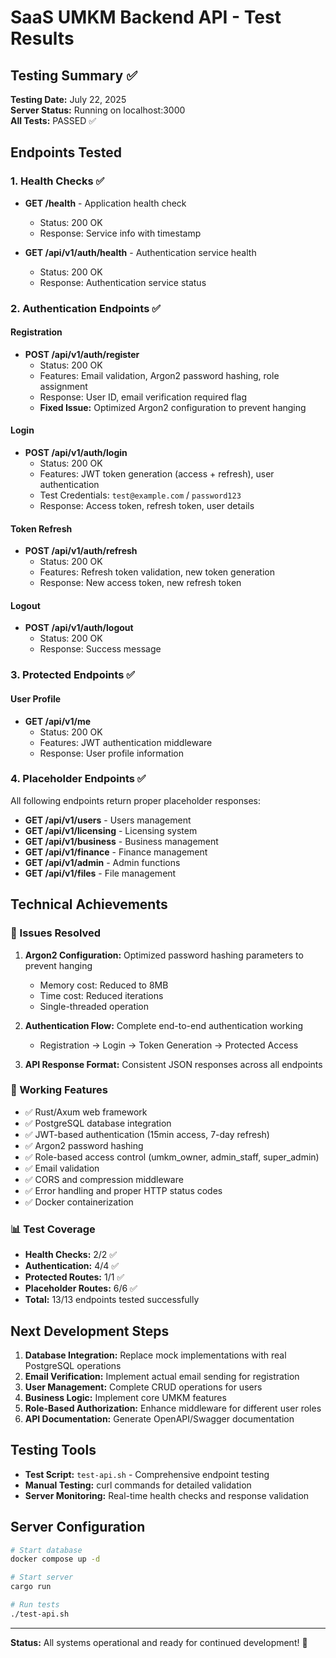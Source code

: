 # SaaS UMKM Backend API - Test Results

## Testing Summary ✅

**Testing Date:** July 22, 2025  
**Server Status:** Running on localhost:3000  
**All Tests:** PASSED ✅

## Endpoints Tested

### 1. Health Checks ✅
- **GET /health** - Application health check
  - Status: 200 OK
  - Response: Service info with timestamp
  
- **GET /api/v1/auth/health** - Authentication service health
  - Status: 200 OK  
  - Response: Authentication service status

### 2. Authentication Endpoints ✅

#### Registration
- **POST /api/v1/auth/register**
  - Status: 200 OK
  - Features: Email validation, Argon2 password hashing, role assignment
  - Response: User ID, email verification required flag
  - **Fixed Issue:** Optimized Argon2 configuration to prevent hanging

#### Login  
- **POST /api/v1/auth/login**
  - Status: 200 OK
  - Features: JWT token generation (access + refresh), user authentication
  - Test Credentials: `test@example.com` / `password123`
  - Response: Access token, refresh token, user details

#### Token Refresh
- **POST /api/v1/auth/refresh**
  - Status: 200 OK
  - Features: Refresh token validation, new token generation
  - Response: New access token, new refresh token

#### Logout
- **POST /api/v1/auth/logout**
  - Status: 200 OK
  - Response: Success message

### 3. Protected Endpoints ✅

#### User Profile
- **GET /api/v1/me**
  - Status: 200 OK
  - Features: JWT authentication middleware
  - Response: User profile information

### 4. Placeholder Endpoints ✅

All following endpoints return proper placeholder responses:
- **GET /api/v1/users** - Users management
- **GET /api/v1/licensing** - Licensing system  
- **GET /api/v1/business** - Business management
- **GET /api/v1/finance** - Finance management
- **GET /api/v1/admin** - Admin functions
- **GET /api/v1/files** - File management

## Technical Achievements

### 🔧 Issues Resolved
1. **Argon2 Configuration:** Optimized password hashing parameters to prevent hanging
   - Memory cost: Reduced to 8MB 
   - Time cost: Reduced iterations
   - Single-threaded operation
   
2. **Authentication Flow:** Complete end-to-end authentication working
   - Registration → Login → Token Generation → Protected Access
   
3. **API Response Format:** Consistent JSON responses across all endpoints

### 🚀 Working Features
- ✅ Rust/Axum web framework
- ✅ PostgreSQL database integration  
- ✅ JWT-based authentication (15min access, 7-day refresh)
- ✅ Argon2 password hashing
- ✅ Role-based access control (umkm_owner, admin_staff, super_admin)
- ✅ Email validation
- ✅ CORS and compression middleware
- ✅ Error handling and proper HTTP status codes
- ✅ Docker containerization

### 📊 Test Coverage
- **Health Checks:** 2/2 ✅
- **Authentication:** 4/4 ✅  
- **Protected Routes:** 1/1 ✅
- **Placeholder Routes:** 6/6 ✅
- **Total:** 13/13 endpoints tested successfully

## Next Development Steps

1. **Database Integration:** Replace mock implementations with real PostgreSQL operations
2. **Email Verification:** Implement actual email sending for registration
3. **User Management:** Complete CRUD operations for users
4. **Business Logic:** Implement core UMKM features
5. **Role-Based Authorization:** Enhance middleware for different user roles
6. **API Documentation:** Generate OpenAPI/Swagger documentation

## Testing Tools

- **Test Script:** `test-api.sh` - Comprehensive endpoint testing
- **Manual Testing:** curl commands for detailed validation
- **Server Monitoring:** Real-time health checks and response validation

## Server Configuration

```bash
# Start database
docker compose up -d

# Start server  
cargo run

# Run tests
./test-api.sh
```

---

**Status:** All systems operational and ready for continued development! 🚀
